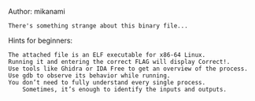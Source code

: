 Author: mikanami

    There's something strange about this binary file...

Hints for beginners:

    The attached file is an ELF executable for x86-64 Linux.
    Running it and entering the correct FLAG will display Correct!.
    Use tools like Ghidra or IDA Free to get an overview of the process.
    Use gdb to observe its behavior while running.
    You don’t need to fully understand every single process.
        Sometimes, it’s enough to identify the inputs and outputs.
